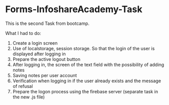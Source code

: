 # Forms-InfoshareAcademy-Task

This is the second Task from bootcamp.

What I had to do:

1. Create a login screen
2. Use of localstorage, session storage. So that the login of the user is displayed after logging in
3. Prepare the active logout button
4. After logging in, the screen of the text field with the possibility of adding notes
5. Saving notes per user account
6. Verification when logging in if the user already exists and the message of refusal
7. Prepare the logon process using the firebase server (separate task in the new .js file)